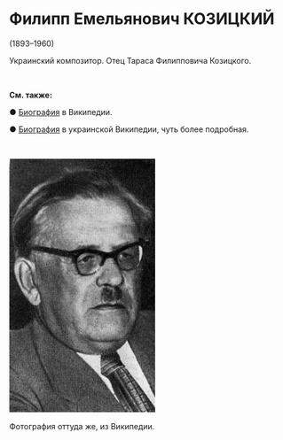 # Филипп Емельянович КОЗИЦКИЙ
(1893–1960)

Украинский композитор. Отец Тараса Филипповича Козицкого.

&nbsp;

**См. также:**

&#9679; [Биография](https|//ru.wikipedia.org/wiki/%D0%9A%D0%BE%D0%B7%D0%B8%D1%86%D0%BA%D0%B8%D0%B9,_%D0%A4%D0%B8%D0%BB%D0%B8%D0%BF%D0%BF_%D0%95%D0%BC%D0%B5%D0%BB%D1%8C%D1%8F%D0%BD%D0%BE%D0%B2%D0%B8%D1%87) в Википедии.

&#9679; [Биография](https://uk.wikipedia.org/wiki/%D0%9A%D0%BE%D0%B7%D0%B8%D1%86%D1%8C%D0%BA%D0%B8%D0%B9_%D0%9F%D0%B8%D0%BB%D0%B8%D0%BF_%D0%9E%D0%BC%D0%B5%D0%BB%D1%8F%D0%BD%D0%BE%D0%B2%D0%B8%D1%87) в украинской Википедии, чуть более подробная.

&nbsp;

![](img/FEK.jpg)

Фотография оттуда же, из Википедии.